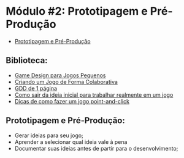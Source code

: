 # Módulo #2: Prototipagem e Pré-Produção

- [Prototipagem e Pré-Produção](#prototipagem-e-pré-produção)

## Biblioteca:

- [Game Design para Jogos Pequenos](./game-design-para-jogos-pequenos)
- [Criando um Jogo de Forma Colaborativa](./criando-um-jogo-de-forma-colaborativa)
- [GDD de 1 página](./gdd-de-1-página)
- [Como sair da ideia inicial para trabalhar realmente em um jogo](./como-sair-da-ideia-inicial-para-trabalhar-realmente-em-um-jogo)
- [Dicas de como fazer um jogo point-and-click](./dicas-de-como-fazer-um-jogo-point-and-click)

## Prototipagem e Pré-Produção:

- Gerar ideias para seu jogo;
- Aprender a selecionar qual ideia vale à pena
- Documentar suas ideias antes de partir para o desenvolvimento;
